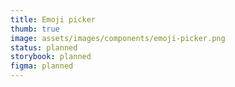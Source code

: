 ```yaml
---
title: Emoji picker
thumb: true
image: assets/images/components/emoji-picker.png
status: planned
storybook: planned
figma: planned
---
```

